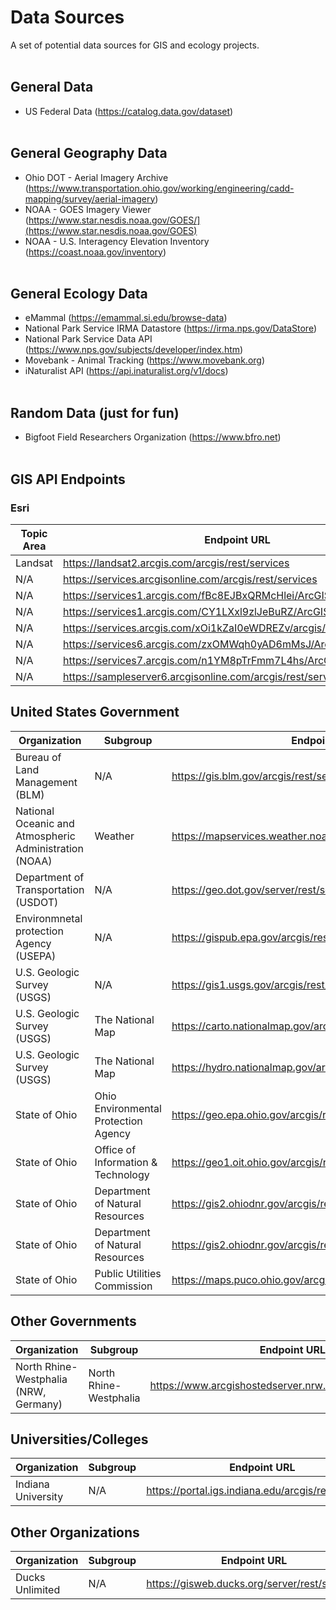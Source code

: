 # Data Sources
A set of potential data sources for GIS and ecology projects.
<br></br>
## General Data
* US Federal Data (https://catalog.data.gov/dataset)
<br></br>
## General Geography Data
* Ohio DOT - Aerial Imagery Archive (https://www.transportation.ohio.gov/working/engineering/cadd-mapping/survey/aerial-imagery)
* NOAA - GOES Imagery Viewer (https://www.star.nesdis.noaa.gov/GOES/](https://www.star.nesdis.noaa.gov/GOES)
* NOAA - U.S. Interagency Elevation Inventory (https://coast.noaa.gov/inventory)
<br></br>
## General Ecology Data
* eMammal (https://emammal.si.edu/browse-data)
* National Park Service IRMA Datastore (https://irma.nps.gov/DataStore)
* National Park Service Data API (https://www.nps.gov/subjects/developer/index.htm)
* Movebank - Animal Tracking (https://www.movebank.org)
* iNaturalist API (https://api.inaturalist.org/v1/docs)
<br></br>
## Random Data (just for fun)
* Bigfoot Field Researchers Organization (https://www.bfro.net)
<br></br>
## GIS API Endpoints
### Esri
Topic Area                   | Endpoint URL
---                          | ---
Landsat                      | https://landsat2.arcgis.com/arcgis/rest/services
N/A                          | https://services.arcgisonline.com/arcgis/rest/services
N/A                          | https://services1.arcgis.com/fBc8EJBxQRMcHlei/ArcGIS/rest/services
N/A                          | https://services1.arcgis.com/CY1LXxl9zlJeBuRZ/ArcGIS/rest/services
N/A                          | https://services.arcgis.com/xOi1kZaI0eWDREZv/arcgis/rest/services
N/A                          | https://services6.arcgis.com/zxOMWqh0yAD6mMsJ/ArcGIS/rest/services
N/A                          | https://services7.arcgis.com/n1YM8pTrFmm7L4hs/ArcGIS/rest/services
N/A                          | https://sampleserver6.arcgisonline.com/arcgis/rest/services

## United States Government
Organization                                              | Subgroup                                        | Endpoint URL
---                                                       | ---                                             | ---
Bureau of Land Management (BLM)                           | N/A                                             | https://gis.blm.gov/arcgis/rest/services
National Oceanic and Atmospheric Administration (NOAA)    | Weather                                         | https://mapservices.weather.noaa.gov/eventdriven/rest/services
Department of Transportation (USDOT)                      | N/A                                             | https://geo.dot.gov/server/rest/services
Environmnetal protection Agency (USEPA)                   | N/A                                             | https://gispub.epa.gov/arcgis/rest/services
U.S. Geologic Survey (USGS)                               | N/A                                             | https://gis1.usgs.gov/arcgis/rest/services
U.S. Geologic Survey (USGS)                               | The National Map                                | https://carto.nationalmap.gov/arcgis/rest/services
U.S. Geologic Survey (USGS)                               | The National Map                                | https://hydro.nationalmap.gov/arcgis/rest/services
State of Ohio                                             | Ohio Environmental Protection Agency            | https://geo.epa.ohio.gov/arcgis/rest/services
State of Ohio                                             | Office of Information & Technology              | https://geo1.oit.ohio.gov/arcgis/rest/services
State of Ohio                                             | Department of Natural Resources                 | https://gis2.ohiodnr.gov/arcgis/rest/services
State of Ohio                                             | Department of Natural Resources                 | https://gis2.ohiodnr.gov/arcgis/rest/services
State of Ohio                                             | Public Utilities Commission                     | https://maps.puco.ohio.gov/arcgis/rest/services

## Other Governments
Organization                                              | Subgroup                                        | Endpoint URL
---                                                       | ---                                             | ---
North Rhine-Westphalia (NRW, Germany)                     | North Rhine-Westphalia                          | https://www.arcgishostedserver.nrw.de/arcgis/rest/services

## Universities/Colleges
Organization                                              | Subgroup                                        | Endpoint URL
---                                                       | ---                                             | ---
Indiana University                                        | N/A                                             | https://portal.igs.indiana.edu/arcgis/rest/services


## Other Organizations
Organization                                              | Subgroup                                        | Endpoint URL
---                                                       | ---                                             | ---
Ducks Unlimited                                           | N/A                                             | https://gisweb.ducks.org/server/rest/services


